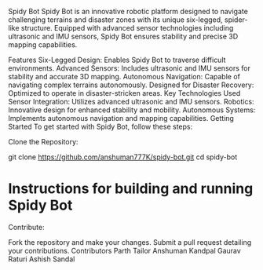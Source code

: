 Spidy Bot
Spidy Bot is an innovative robotic platform designed to navigate challenging terrains and disaster zones with its unique six-legged, spider-like structure. Equipped with advanced sensor technologies including ultrasonic and IMU sensors, Spidy Bot ensures stability and precise 3D mapping capabilities.

Features
Six-Legged Design: Enables Spidy Bot to traverse difficult environments.
Advanced Sensors: Includes ultrasonic and IMU sensors for stability and accurate 3D mapping.
Autonomous Navigation: Capable of navigating complex terrains autonomously.
Designed for Disaster Recovery: Optimized to operate in disaster-stricken areas.
Key Technologies Used
Sensor Integration: Utilizes advanced ultrasonic and IMU sensors.
Robotics: Innovative design for enhanced stability and mobility.
Autonomous Systems: Implements autonomous navigation and mapping capabilities.
Getting Started
To get started with Spidy Bot, follow these steps:

Clone the Repository:

git clone https://github.com/anshuman777K/spidy-bot.git
cd spidy-bot

# Instructions for building and running Spidy Bot
Contribute:

Fork the repository and make your changes.
Submit a pull request detailing your contributions.
Contributors
Parth Tailor
Anshuman Kandpal
Gaurav Raturi
Ashish Sandal
